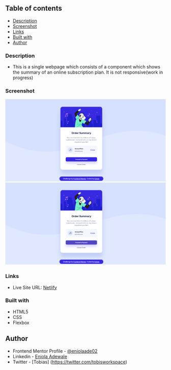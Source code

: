
## Table of contents
- [Description](#description)
- [Screenshot](#screenshot)
- [Links](#links)
- [Built with](#built-with)
- [Author](#author)

### Description
- This is a single webpage which consists of a component which shows the summary of an online subscription plan. It is not responsive(work in progress)

### Screenshot

![Desktop screenshot](/images/desktop%20screenshot.png)
![Active State screenshot](/images/active%20desktop%20screenshot.png)



### Links

- Live Site URL: [Netlify](https://ordersummarycomponentbyeniola.netlify.app/)

### Built with

- HTML5
- CSS
- Flexbox


## Author
- Frontend Mentor Profile - [@eniolaade02](https://www.frontendmentor.io/profile/eniolaade02)
- Linkedin - [Eniola Adewale](https://www.linkedin.com/in/eniolaade/)
- Twitter - [Tobias] (https://twitter.com/tobisworkspace)

